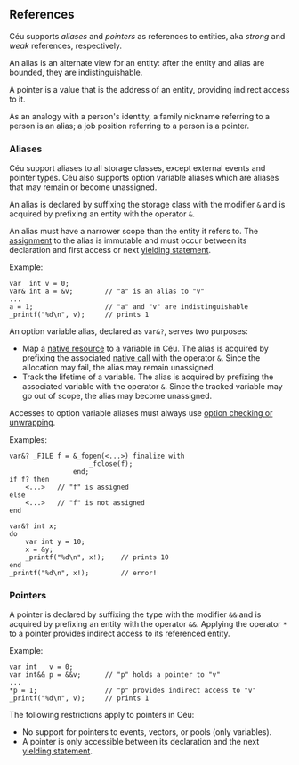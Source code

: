 ## References

Céu supports *aliases* and *pointers* as references to entities, aka *strong*
and *weak* references, respectively.

An alias is an alternate view for an entity: after the entity and alias are
bounded, they are indistinguishable.

A pointer is a value that is the address of an entity, providing indirect
access to it.

As an analogy with a person's identity,
a family nickname referring to a person is an alias;
a job position referring to a person is a pointer.

### Aliases

Céu support aliases to all storage classes, except external events and pointer
types.
Céu also supports option variable aliases which are aliases that may remain or
become unassigned.

An alias is declared by suffixing the storage class with the modifier
`&` and is acquired by prefixing an entity with the operator `&`.

An alias must have a narrower scope than the entity it refers to.
The [assignment](../statements/#assignments) to the alias is immutable and must
occur between its declaration and first access or next
[yielding statement](../statements/#synchronous-control-statements).

Example:

```ceu
var  int v = 0;
var& int a = &v;        // "a" is an alias to "v"
...
a = 1;                  // "a" and "v" are indistinguishable
_printf("%d\n", v);     // prints 1
```

An option variable alias, declared as `var&?`, serves two purposes:

- Map a [native resource](../statements/#resources-finalization) to a variable
  in Céu.
  The alias is acquired by prefixing the associated
  [native call](../statements/#native-call) with the operator `&`.
  Since the allocation may fail, the alias may remain unassigned.
- Track the lifetime of a variable.
  The alias is acquired by prefixing the associated variable with
  the operator `&`.
  Since the tracked variable may go out of scope, the alias may become
  unassigned.

Accesses to option variable aliases must always use
[option checking or unwrapping](../expressions/#option).

Examples:

```ceu
var&? _FILE f = &_fopen(<...>) finalize with
                    _fclose(f);
                end;
if f? then
    <...>   // "f" is assigned
else
    <...>   // "f" is not assigned
end
```

```ceu
var&? int x;
do
    var int y = 10;
    x = &y;
    _printf("%d\n", x!);    // prints 10
end
_printf("%d\n", x!);        // error!
```

### Pointers

A pointer is declared by suffixing the type with the modifier
`&&` and is acquired by prefixing an entity with the operator `&&`.
Applying the operator `*` to a pointer provides indirect access to its
referenced entity.

Example:

```
var int   v = 0;
var int&& p = &&v;      // "p" holds a pointer to "v"
...
*p = 1;                 // "p" provides indirect access to "v"
_printf("%d\n", v);     // prints 1
```

The following restrictions apply to pointers in Céu:

<!--
- Only pointers to [primitive](#TODO) and [data abstraction](#TODO) types
  are valid.
-->
- No support for pointers to events, vectors, or pools (only variables).
- A pointer is only accessible between its declaration and the next
  [yielding statement](../statements/#synchronous-control-statements).
